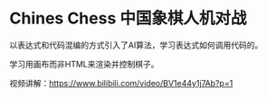 # Chines Chess 中国象棋人机对战

以表达式和代码混编的方式引入了AI算法，学习表达式如何调用代码的。

学习用画布而非HTML来渲染并控制棋子。

视频讲解：https://www.bilibili.com/video/BV1e44y1j7Ab?p=1
